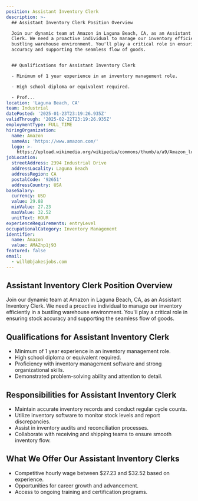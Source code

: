 ```yaml
---
position: Assistant Inventory Clerk
description: >-
  ## Assistant Inventory Clerk Position Overview

  Join our dynamic team at Amazon in Laguna Beach, CA, as an Assistant Inventory
  Clerk. We need a proactive individual to manage our inventory efficiently in a
  bustling warehouse environment. You'll play a critical role in ensuring stock
  accuracy and supporting the seamless flow of goods.


  ## Qualifications for Assistant Inventory Clerk

  - Minimum of 1 year experience in an inventory management role.

  - High school diploma or equivalent required.

  - Prof...
location: 'Laguna Beach, CA'
team: Industrial
datePosted: '2025-01-23T23:19:26.935Z'
validThrough: '2025-02-22T23:19:26.935Z'
employmentType: FULL_TIME
hiringOrganization:
  name: Amazon
  sameAs: 'https://www.amazon.com/'
  logo: >-
    https://upload.wikimedia.org/wikipedia/commons/thumb/a/a9/Amazon_logo.svg/2560px-Amazon_logo.svg.png
jobLocation:
  streetAddress: 2394 Industrial Drive
  addressLocality: Laguna Beach
  addressRegion: CA
  postalCode: '92651'
  addressCountry: USA
baseSalary:
  currency: USD
  value: 29.88
  minValue: 27.23
  maxValue: 32.52
  unitText: HOUR
experienceRequirements: entryLevel
occupationalCategory: Inventory Management
identifier:
  name: Amazon
  value: AMAZnp1j93
featured: false
email:
  - will@bjakesjobs.com
---
```




## Assistant Inventory Clerk Position Overview
Join our dynamic team at Amazon in Laguna Beach, CA, as an Assistant Inventory Clerk. We need a proactive individual to manage our inventory efficiently in a bustling warehouse environment. You'll play a critical role in ensuring stock accuracy and supporting the seamless flow of goods.

## Qualifications for Assistant Inventory Clerk
- Minimum of 1 year experience in an inventory management role.
- High school diploma or equivalent required.
- Proficiency with inventory management software and strong organizational skills.
- Demonstrated problem-solving ability and attention to detail.

## Responsibilities for Assistant Inventory Clerk
- Maintain accurate inventory records and conduct regular cycle counts.
- Utilize inventory software to monitor stock levels and report discrepancies.
- Assist in inventory audits and reconciliation processes.
- Collaborate with receiving and shipping teams to ensure smooth inventory flow.

## What We Offer Our Assistant Inventory Clerks
- Competitive hourly wage between $27.23 and $32.52 based on experience.
- Opportunities for career growth and advancement.
- Access to ongoing training and certification programs.